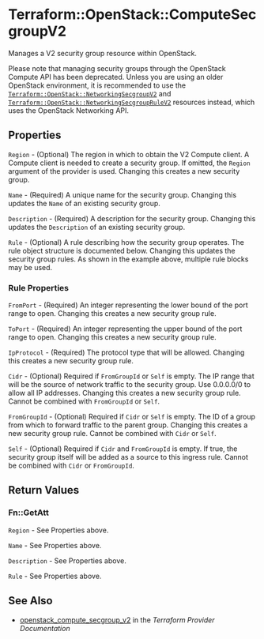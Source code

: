 # Terraform::OpenStack::ComputeSecgroupV2

Manages a V2 security group resource within OpenStack.

Please note that managing security groups through the OpenStack Compute API
has been deprecated. Unless you are using an older OpenStack environment, it is
recommended to use the [`Terraform::OpenStack::NetworkingSecgroupV2`](networking_secgroup_v2.html)
and [`Terraform::OpenStack::NetworkingSecgroupRuleV2`](networking_secgroup_rule_v2.html)
resources instead, which uses the OpenStack Networking API.

## Properties

`Region` - (Optional) The region in which to obtain the V2 Compute client.
A Compute client is needed to create a security group. If omitted, the
`Region` argument of the provider is used. Changing this creates a new
security group.

`Name` - (Required) A unique name for the security group. Changing this
updates the `Name` of an existing security group.

`Description` - (Required) A description for the security group. Changing this
updates the `Description` of an existing security group.

`Rule` - (Optional) A rule describing how the security group operates. The
rule object structure is documented below. Changing this updates the
security group rules. As shown in the example above, multiple rule blocks
may be used.

### Rule Properties

`FromPort` - (Required) An integer representing the lower bound of the port
range to open. Changing this creates a new security group rule.

`ToPort` - (Required) An integer representing the upper bound of the port
range to open. Changing this creates a new security group rule.

`IpProtocol` - (Required) The protocol type that will be allowed. Changing
this creates a new security group rule.

`Cidr` - (Optional) Required if `FromGroupId` or `Self` is empty. The IP range
that will be the source of network traffic to the security group. Use 0.0.0.0/0
to allow all IP addresses. Changing this creates a new security group rule. Cannot
be combined with `FromGroupId` or `Self`.

`FromGroupId` - (Optional) Required if `Cidr` or `Self` is empty. The ID of a
group from which to forward traffic to the parent group. Changing this creates a
new security group rule. Cannot be combined with `Cidr` or `Self`.

`Self` - (Optional) Required if `Cidr` and `FromGroupId` is empty. If true,
the security group itself will be added as a source to this ingress rule. Cannot
be combined with `Cidr` or `FromGroupId`.


## Return Values

### Fn::GetAtt

`Region` - See Properties above.

`Name` - See Properties above.

`Description` - See Properties above.

`Rule` - See Properties above.

## See Also

* [openstack_compute_secgroup_v2](https://www.terraform.io/docs/providers/openstack/r/compute_secgroup_v2.html) in the _Terraform Provider Documentation_